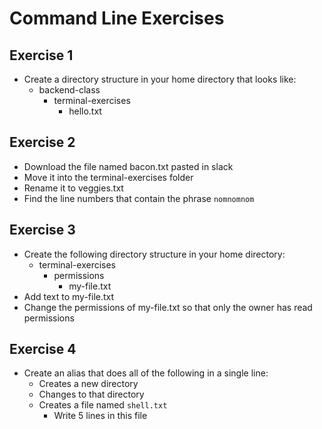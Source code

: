 # Command Line Exercises

## Exercise 1

- Create a directory structure in your home directory that looks like:
  - backend-class
    - terminal-exercises
      - hello.txt

## Exercise 2

- Download the file named bacon.txt pasted in slack
- Move it into the terminal-exercises folder
- Rename it to veggies.txt
- Find the line numbers that contain the phrase `nomnomnom`

## Exercise 3

- Create the following directory structure in your home directory:
  - terminal-exercises
    - permissions
      - my-file.txt
- Add text to my-file.txt
- Change the permissions of my-file.txt so that only the owner has read permissions

## Exercise 4

- Create an alias that does all of the following in a single line:
  - Creates a new directory
  - Changes to that directory
  - Creates a file named `shell.txt`
    - Write 5 lines in this file
